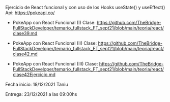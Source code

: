 Ejercicio de React funcional y con uso de los Hooks useState() y useEffect() 
Api: https://pokeapi.co/ 


- PokeApp con React Funcional (I)
Clase: https://github.com/TheBridge-FullStackDeveloper/temario_fullstack_FT_sept21/blob/main/teoria/react/clase39.md 

- PokeApp con React Funcional (II)
Clase: https://github.com/TheBridge-FullStackDeveloper/temario_fullstack_FT_sept21/blob/main/teoria/react/clase42.md

- PokeApp con React Funcional (III)
Clase: https://github.com/TheBridge-FullStackDeveloper/temario_fullstack_FT_sept21/blob/main/teoria/react/clase42Ejercicio.md 


Fecha inicio: 18/12/2021 
Taniu


Entrega: 23/12/2021 a las 09:00hs